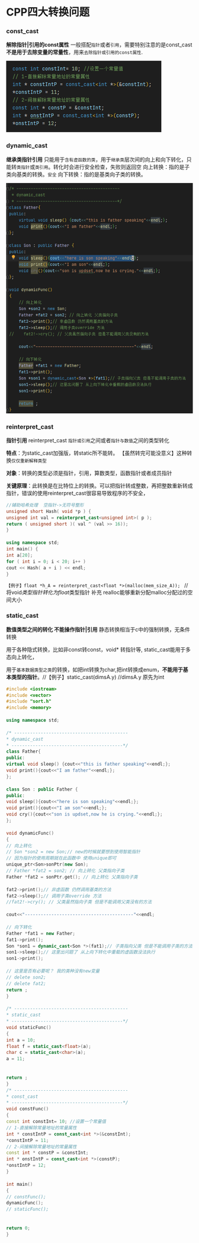# CPP四大转换问题
### const_cast 
**解除指针|引用的const属性**
一般搭配`指针`或者`引用`，需要特别注意的是const_cast**不是用于去除变量的常量性**，用来`去除指针或引用的const属性`.

![const_cast](/image/const_cast.png)

### dynamic_cast 
**继承类指针引用**
只能用于`含有虚函数的类`，用于`继承类`层次间的向上和向下转化，只能转`类指针`或`类引用`。转化时会进行安全检查，失败则返回空
向上转换：指的是子类向基类的转换。`安全`
向下转换：指的是基类向子类的转换。

![dynamic_cast](/image/dynamic_cast.png)


### reinterpret_cast 
**指针引用**
reinterpret_cast  `指针或引用`之间或者`指针与数值`之间的类型转化

**特点**：为static_cast加强版，转static所不能转。 【虽然转完可能没意义】这种转换`仅仅重新解释类型`

**对象**：转换的类型必须是指针，引用，算数类型，函数指针或者成员指针

**关键原理**：此转换是在比特位上的转换。可以把指针转成整数，再把整数重新转成指针，错误的使用reinterpret_cast很容易导致程序的不安全，

```c++
//辅助哈希处理  空指针->无符号整形
unsigned short Hash( void *p ) {
unsigned int val = reinterpret_cast<unsigned int>( p );
return ( unsigned short )( val ^ (val >> 16));
}

using namespace std;
int main() {
int a[20];
for ( int i = 0; i < 20; i++ )
cout << Hash( a + i ) << endl;
}
```

`【例子】float *h_A = reinterpret_cast<float *>(malloc(mem_size_A)); `
// 将void*类型指针转化为float*类型指针  补充  realloc能够重新分配malloc分配过的空间大小

### static_cast 
**数值类型之间的转化 不能操作指针|引用**
静态转换相当于c中的强制转换，无条件转换

用于各种隐式转换，比如非const转const，void* 转指针等, static_cast能用于多态向上转化，

用于`基本数据类型之类`的转换，如把int转换为char,把int转换成enum，**不能用于基本类型的指针**。//【例子】static_cast<double>(dimsA.y) //dimsA.y 原先为int

```c++
#include <iostream>
#include <vector>
#include "sort.h"
#include <memory>

using namespace std;

/* -------------------------------------------
* dynamic_cast
* ------------------------------------------*/
class Father{
public:
virtual void sleep() {cout<<"this is father speaking"<<endl;};
void print(){cout<<"I am father"<<endl;};
};

class Son : public Father {
public:
void sleep(){cout<<"here is son speaking"<<endl;};
void print(){cout<<"I am son"<<endl;};
void cry(){cout<<"son is updset,now he is crying."<<endl;};
};

void dynamicFunc()
{
// 向上转化
// Son *son2 = new Son;// new的时候就要想到使用智能指针
// 因为指针的使用周期就在此函数中 使用unique即可
unique_ptr<Son>sonPtr(new Son);
// Father *fat2 = son2; // 向上转化 父类指向子类
Father *fat2 = sonPtr.get(); // 向上转化 父类指向子类

fat2->print();// 非虚函数 仍然调用基类的方法
fat2->sleep();// 调用子类override 方法
//fat2!->cry(); // 父类虽然指向子类 但是不能调用父类没有的方法

cout<<"-----------------------------------------"<<endl;

// 向下转化
Father *fat1 = new Father;
fat1->print();
Son *son1 = dynamic_cast<Son *>(fat1);// 子类指向父类 但是不能调用子类的方法
son1->sleep();// 这里出问题了 从上向下转化中重载的虚函数没法执行
son1->print();

// 这里是否有必要呢？ 我的类种没有new变量
// delete son2;
// delete fat2;
return ;
}

/* -------------------------------------------
* static_cast
* ------------------------------------------*/
void staticFunc()
{
int a = 10;
float f = static_cast<float>(a);
char c = static_cast<char>(a);
a = 11;


return ;
}
/* -------------------------------------------
* const_cast
* ------------------------------------------*/
void constFunc()
{
const int constInt= 10; //设置一个常量值
// 1-直接解除常量地址的常量属性
int * constIntP = const_cast<int *>(&constInt);
*constIntP = 11;
// 2-间接解除常量地址的常量属性
const int * constP = &constInt;
int * onstIntP = const_cast<int *>(constP);
*onstIntP = 12;
}

int main()
{
// constFunc();
dynamicFunc();
// staticFunc();


return 0;
}


```

